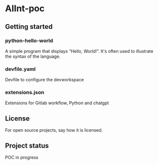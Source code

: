 # AIInt-poc



## Getting started

### python-hello-world

A simple program that displays “Hello, World!”. It's often used to illustrate the syntax of the language.

### devfile.yaml

Devfile to configure the devworkspace

### extensions.json

Extensions for Gitlab workflow, Python and chatgpt


## License
For open source projects, say how it is licensed.

## Project status
POC in progress
